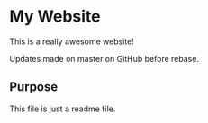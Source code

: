 # My Website

This is a really awesome website!

Updates made on master on GitHub before rebase.

## Purpose

This file is just a readme file.
